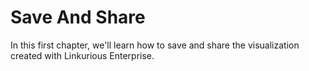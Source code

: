 # Save And Share

In this first chapter, we'll learn how to save and share the visualization created with Linkurious Enterprise.
